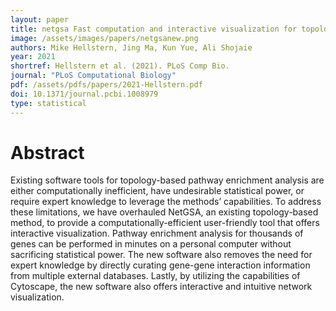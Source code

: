 ```yaml
---
layout: paper
title: netgsa Fast computation and interactive visualization for topology-based pathway enrichment analysis
image: /assets/images/papers/netgsanew.png
authors: Mike Hellstern, Jing Ma, Kun Yue, Ali Shojaie 
year: 2021
shortref: Hellstern et al. (2021). PLoS Comp Bio.
journal: "PLoS Computational Biology"
pdf: /assets/pdfs/papers/2021-Hellstern.pdf 
doi: 10.1371/journal.pcbi.1008979
type: statistical
---
```


# Abstract

Existing software tools for topology-based pathway enrichment analysis are either computationally inefficient, have undesirable statistical power, or require expert knowledge to leverage the methods’ capabilities. To address these limitations, we have overhauled NetGSA, an existing topology-based method, to provide a computationally-efficient user-friendly tool that offers interactive visualization. Pathway enrichment analysis for thousands of genes can be performed in minutes on a personal computer without sacrificing statistical power. The new software also removes the need for expert knowledge by directly curating gene-gene interaction information from multiple external databases. Lastly, by utilizing the capabilities of Cytoscape, the new software also offers interactive and intuitive network visualization.
